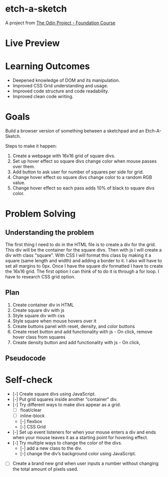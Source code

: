 # etch-a-sketch
A project from [The Odin Project - Foundation Course](https://www.theodinproject.com/courses/foundations/lessons/etch-a-sketch-project)

# Live Preview

# Learning Outcomes
  - Deepened knowledge of DOM and its manipulation.
  - Improved CSS Grid understanding and usage.
  - Improved code structure and code readability.
  - Improved clean code writing.

# Goals
Build a browser version of something between a sketchpad and an Etch-A-Sketch.

Steps to make it happen:
  1. Create a webpage with 16x16 grid of square divs.
  2. Set up hover effect so square divs change color when mouse passes over them.
  3. Add button to ask user for number of squares per side for grid.
  4. Change hover effect so square divs change color to a random RGB value.
  5. Change hover effect so each pass adds 10% of black to square divs color.

# Problem Solving
## Understanding the problem
The first thing I need to do in the HTML file is to create a div for the grid. This div will be the container for the square divs. 
Then with js I will create a div with class "square". 
With CSS I will format this class by making it a square (same length and width) and adding a border to it. I also will have to set all margins to 0px. 
Once I have the square div formatted I have to create the 16x16 grid. 
The first option I can think of to do it is through a for loop.
I have to research CSS grid option.

## Plan
  1. Create container div in HTML
  2. Create square div with js
  3. Style square div with css
  4. Style square when mouse hovers over it
  5. Create buttons panel with reset, density, and color buttons
  6. Create reset button and add functionality with js
    - On click, remove hover class from squares
  7. Create density button and add functionality with js
    - On click, 


## Pseudocode


# Self-check
- [-] Create square divs using JavaScript.
- [-] Put grid squares inside another “container” div.
- [-] Try different ways to make divs appear as a grid.
    - [ ] float/clear
    - [ ] inline-block
    - [-] flexbox
    - [-] CSS Grid
- [-] Set up event listeners for when your mouse enters a div and ends when your mouse leaves it as a starting point for hovering effect.
- [-] Try multiple ways to change the color of the divs.
    - [-] add a new class to the div.
    - [-] change the div’s background color using JavaScript.
- [ ] Create a brand new grid when user inputs a number without changing the total amount of pixels used.